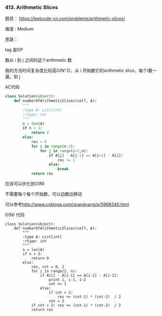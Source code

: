 ### 413. Arithmetic Slices



题目： 
<https://leetcode-cn.com/problems/arithmetic-slices/>



难度 : Medium



思路：

tag 是DP

数从 i 到 j 之间的这个arithmetic 数

我的方法时间复杂度比较高O(N^2)，从 i 开始数它的arithmetic slice，每个i数一遍，到 j

AC代码

```py
class Solution(object):
    def numberOfArithmeticSlices(self, A):
        """
        :type A: List[int]
        :rtype: int
        """
        n = len(A)
        if n < 3:
        	return 0
        else:
        	res = 0
        	for i in range(n-2):
        		for j in range(i+2,n):
        			if A[j] - A[j-1] == A[i+1] - A[i]:
        				res += 1
        			else:
        				break
        	return res
```



应该可以优化到O(N)

不需要每个每个开始数，可以边数边移动

可以参考<http://www.cnblogs.com/grandyang/p/5968340.html>



O(N) 代码

```
class Solution(object):
    def numberOfArithmeticSlices(self, A):
        """
        :type A: List[int]
        :rtype: int
        """
        n = len(A)
        if n < 3:
        	return 0
        else:
        	res, cnt = 0, 2
        	for i in range(2, n):
        		if A[i] - A[i-1] == A[i-1] - A[i-2]:
        			print i, i-1, i-2
        			cnt += 1
        		else:
        			if cnt > 2:
        				res += (cnt-1) * (cnt-2)  / 2
        			cnt = 2
        	if cnt > 2: res += (cnt-1) * (cnt-2)  / 2
        	return res


```



